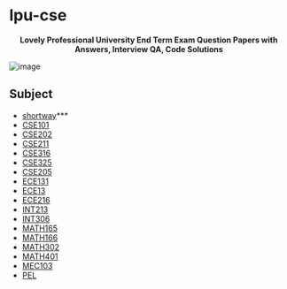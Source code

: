 # lpu-cse
 
**<p align="center">Lovely Professional University End Term Exam Question Papers with Answers, Interview QA, Code Solutions</p>**

![image](https://user-images.githubusercontent.com/61316762/170181414-91c80c68-0154-48ec-8fb5-b7d7de42d7a7.png)

## Subject
- [shortway](https://github.com/sauravhathi/lpu-cse/tree/master/shortway)***
- [CSE101](https://github.com/sauravhathi/lpu-cse/tree/master/cse101)
- [CSE202](https://github.com/sauravhathi/lpu-cse/tree/master/cse202)
- [CSE211](https://github.com/sauravhathi/lpu-cse/tree/master/cse211)
- [CSE316](https://github.com/sauravhathi/lpu-cse/tree/master/cse316)
- [CSE325](https://github.com/sauravhathi/lpu-cse/tree/master/cse325)
- [CSE205](https://github.com/sauravhathi/lpu-cse/tree/master/cse205)
- [ECE131](https://github.com/sauravhathi/lpu-cse/tree/master/ece131)
- [ECE13](https://github.com/sauravhathi/lpu-cse/tree/master/ece213)
- [ECE216](https://github.com/sauravhathi/lpu-cse/tree/master/ece216)
- [INT213](https://github.com/sauravhathi/lpu-cse/tree/master/int213)
- [INT306](https://github.com/sauravhathi/lpu-cse/tree/master/int306)
- [MATH165](https://github.com/sauravhathi/lpu-cse/tree/master/math165)
- [MATH166](https://github.com/sauravhathi/lpu-cse/tree/master/math166)
- [MATH302](https://github.com/sauravhathi/lpu-cse/tree/master/math302)
- [MATH401](https://github.com/sauravhathi/lpu-cse/tree/master/math401)
- [MEC103](https://github.com/sauravhathi/lpu-cse/tree/master/mec103)
- [PEL](https://github.com/sauravhathi/lpu-cse/blob/master/pel%20mcq.docx)
